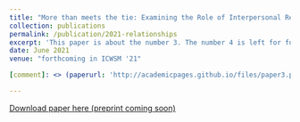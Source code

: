 ```yaml
---
title: "More than meets the tie: Examining the Role of Interpersonal Relationships in Social Networks"
collection: publications
permalink: /publication/2021-relationships
excerpt: 'This paper is about the number 3. The number 4 is left for future work.'
date: June 2021
venue: "forthcoming in ICWSM '21"

[comment]: <> (paperurl: 'http://academicpages.github.io/files/paper3.pdf')

---
```


[comment]: <> (This paper is about the number 3. The number 4 is left for future work.)

[Download paper here (preprint coming soon)](http://academicpages.github.io/files/paper3.pdf)

[comment]: <> (Recommended citation: Your Name, You. &#40;2015&#41;. "Paper Title Number 3." <i>Journal 1</i>. 1&#40;3&#41;.)